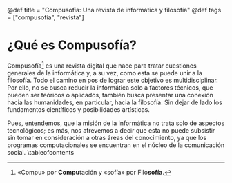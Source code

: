 @def title = "Compusofía: Una revista de informática y filosofía"
@def tags = ["compusofía", "revista"]

# ¿Qué es Compusofía?

Compusofía[^1] es una revista digital que nace para tratar cuestiones generales de la informática y, a su vez, como esta se puede unir a la filosofía. Todo el camino en pos de lograr este objetivo es multidisciplinar. Por ello, no se busca reducir la informática solo a factores técnicos, que pueden ser teóricos o aplicados, también busca presentar una conexión hacia las humanidades, en particular, hacia la filosofía. Sin dejar de lado los fundamentos científicos y posibilidades artísticas. 

Pues, entendemos, que la misión de la informática no trata solo de aspectos tecnológicos; es más, nos atrevemos a decir que esta no puede subsistir sin tomar en consideración a otras áreas del conocimiento, ya que los programas computacionales se encuentran en el núcleo de la comunicación social. 
\tableofcontents <!-- you can use \toc as well -->


[^1]: «Compu» por **Compu**tación y «sofía» por Filo**sofía**.
